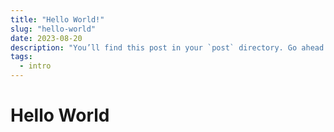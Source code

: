 ```yaml
---
title: "Hello World!"
slug: "hello-world"
date: 2023-08-20
description: "You’ll find this post in your `post` directory. Go ahead and edit it and re-build the site to see your changes. You can rebuild the site in many different ways, but the most common way is to run `npm start`, which launches a web server and"
tags:
  - intro
---
```


# Hello World

